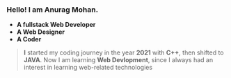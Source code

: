 
### Hello! I am Anurag Mohan.
- **A fullstack Web Developer**
- **A Web Designer**
- **A Coder**

>**I** started my coding journey in the year **2021** with __C++__, then shifted to __JAVA__. Now I am learning **Web Devlopment**, since I always had an interest in learning web-related technologies


